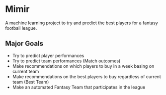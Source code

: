 # Mimir
A machine learning project to try and predict the best players for a fantasy football league.

## Major Goals

 - Try to predict player performances
 - Try to predict team performances (Match outcomes)
 - Make recommendations on which players to buy in a week basing on current team
 - Make recommendations on the best players to buy regardless of current team (Best Team)
 - Make an automated Fantasy Team that participates in the league
 
